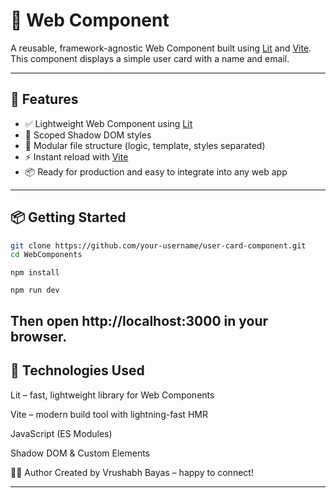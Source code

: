 # 🧱 Web Component

A reusable, framework-agnostic Web Component built using [Lit](https://lit.dev/) and [Vite](https://vitejs.dev/). This component displays a simple user card with a name and email.

---

## 🚀 Features

- ✅ Lightweight Web Component using [Lit](https://lit.dev/)
- 🎨 Scoped Shadow DOM styles
- 🧩 Modular file structure (logic, template, styles separated)
- ⚡ Instant reload with [Vite](https://vitejs.dev/)
- 📦 Ready for production and easy to integrate into any web app

---

## 📦 Getting Started

```bash
git clone https://github.com/your-username/user-card-component.git
cd WebComponents
```
```
npm install
```
```
npm run dev
```

Then open http://localhost:3000 in your browser.
---


## 🧱 Technologies Used
Lit – fast, lightweight library for Web Components

Vite – modern build tool with lightning-fast HMR

JavaScript (ES Modules)

Shadow DOM & Custom Elements

🙋‍♂️ Author
Created by Vrushabh Bayas – happy to connect!

---
